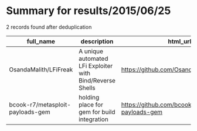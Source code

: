 
# Summary for results/2015/06/25
    
2 records found after deduplication

| full_name | description | html_url | matched_list | matched_count | pushed_at | size | stargazers_count | language | forks_count |
|----------------------------------|-----------------------------------------------------------|-----------------------------------------------------|---------------------------------------------|-----------------|---------------------------|--------|--------------------|------------|---------------|
| OsandaMalith/LFiFreak | A unique automated LFi Exploiter with Bind/Reverse Shells | https://github.com/OsandaMalith/LFiFreak | ['exploit'] | 1 | 2015-06-25 21:22:00+00:00 | 11983 | 204 | Python | 81 |
| bcook-r7/metasploit-payloads-gem | holding place for gem for build integration | https://github.com/bcook-r7/metasploit-payloads-gem | ['metasploit module OR metasploit payload'] | 1 | 2015-06-25 00:35:15+00:00 | 150 | 0 | Ruby | 1 |
